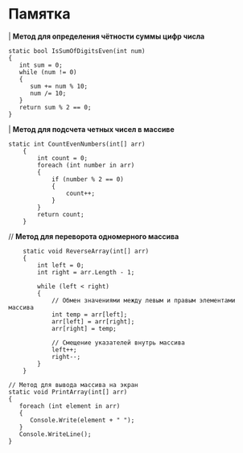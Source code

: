 # Памятка 
| __Метод для определения чётности суммы цифр числа__

``` 
static bool IsSumOfDigitsEven(int num)
{
   int sum = 0;
   while (num != 0)
   {
      sum += num % 10;
      num /= 10;
   }
   return sum % 2 == 0;
}
```
| __Метод для подсчета четных чисел в массиве__

```
static int CountEvenNumbers(int[] arr)
    {
        int count = 0;
        foreach (int number in arr)
        {
            if (number % 2 == 0)
            {
                count++;
            }
        }
        return count;
    }
```

// __Метод для переворота одномерного массива__

```
    static void ReverseArray(int[] arr)
    {
        int left = 0;
        int right = arr.Length - 1;

        while (left < right)
        {
            // Обмен значениями между левым и правым элементами массива
            int temp = arr[left];
            arr[left] = arr[right];
            arr[right] = temp;

            // Смещение указателей внутрь массива
            left++;
            right--;
        }
    }
```


```
// Метод для вывода массива на экран
static void PrintArray(int[] arr)
{
   foreach (int element in arr)
   {
      Console.Write(element + " ");
   }
   Console.WriteLine();
}
```
